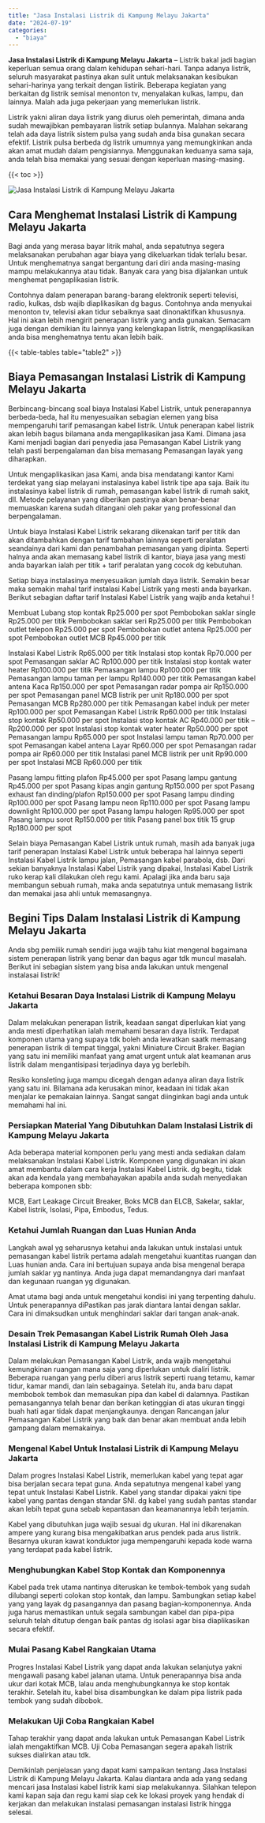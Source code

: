 ```yaml
---
title: "Jasa Instalasi Listrik di Kampung Melayu Jakarta"
date: "2024-07-19"
categories: 
  - "biaya"
---
```


**Jasa Instalasi Listrik di Kampung Melayu Jakarta** – Listrik bakal jadi bagian keperluan semua orang dalam kehidupan sehari-hari. Tanpa adanya listrik, seluruh masyarakat pastinya akan sulit untuk melaksanakan kesibukan sehari-harinya yang terkait dengan listirik. Beberapa kegiatan yang berkaitan dg listrik semisal menonton tv, menyalakan kulkas, lampu, dan lainnya. Malah ada juga pekerjaan yang memerlukan listrik.

Listrik yakni aliran daya listrik yang diurus oleh pemerintah, dimana anda sudah mewajibkan pembayaran listrik setiap bulannya. Malahan sekarang telah ada daya listrik sistem pulsa yang sudah anda bisa gunakan secara efektif. Listrik pulsa berbeda dg listrik umumnya yang memungkinkan anda akan amat mudah dalam pengisiannya. Menggunakan keduanya sama saja, anda telah bisa memakai yang sesuai dengan keperluan masing-masing.

{{< toc >}}

![Jasa Instalasi Listrik di Kampung Melayu Jakarta](/images/instalasi-listrik-murah21.png)

## Cara Menghemat Instalasi Listrik di Kampung Melayu Jakarta

Bagi anda yang merasa bayar litrik mahal, anda sepatutnya segera melaksanakan perubahan agar biaya yang dikeluarkan tidak terlalu besar. Untuk menghematnya sangat bergantung dari diri anda masing-masing mampu melakukannya atau tidak. Banyak cara yang bisa dijalankan untuk menghemat pengaplikasian listrik.

Contohnya dalam penerapan barang-barang elektronik seperti televisi, radio, kulkas, dsb wajib diaplikasikan dg bagus. Contohnya anda menyukai menonton tv, televisi akan tidur sebaiknya saat dinonaktifkan khususnya. Hal ini akan lebih mengirit penerapan listrik yang anda gunakan. Semacam juga dengan demikian itu lainnya yang kelengkapan listrik, mengaplikasikan anda bisa menghematnya tentu akan lebih baik.

{{< table-tables table="table2" >}}

## Biaya Pemasangan Instalasi Listrik di Kampung Melayu Jakarta

Berbincang-bincang soal biaya Instalasi Kabel Listrik, untuk penerapannya berbeda-beda, hal itu menyesuaikan sebagian elemen yang bisa mempengaruhi tarif pemasangan kabel listrik. Untuk penerapan kabel listrik akan lebih bagus bilamana anda mengaplikasikan jasa Kami. Dimana jasa Kami menjadi bagian dari penyedia jasa Pemasangan Kabel Listrik yang telah pasti berpengalaman dan bisa memasang Pemasangan layak yang diharapkan.

Untuk mengaplikasikan jasa Kami, anda bisa mendatangi kantor Kami terdekat yang siap melayani instalasinya kabel listrik tipe apa saja. Baik itu instalasinya kabel listrik di rumah, pemasangan kabel listrik di rumah sakit, dll. Metode pelayanan yang diberikan pastinya akan benar-benar memuaskan karena sudah ditangani oleh pakar yang professional dan berpengalaman.

Untuk biaya Instalasi Kabel Listrik sekarang dikenakan tarif per titik dan akan ditambahkan dengan tarif tambahan lainnya seperti peralatan seandainya dari kami dan penambahan pemasangan yang dipinta. Seperti halnya anda akan memasang kabel listrik di kantor, biaya jasa yang mesti anda bayarkan ialah per titik + tarif peralatan yang cocok dg kebutuhan.

Setiap biaya instalasinya menyesuaikan jumlah daya listrik. Semakin besar maka semakin mahal tarif instalasi Kabel Listrik yang mesti anda bayarkan. Berikut sebagian daftar tarif Instalasi Kabel Listrik yang wajib anda ketahui !

Membuat Lubang stop kontak Rp25.000 per spot Pembobokan saklar single Rp25.000 per titik Pembobokan saklar seri Rp25.000 per titik Pembobokan outlet telepon Rp25.000 per spot Pembobokan outlet antena Rp25.000 per spot Pembobokan outlet MCB Rp45.000 per titik

Instalasi Kabel Listrik Rp65.000 per titik Instalasi stop kontak Rp70.000 per spot Pemasangan saklar AC Rp100.000 per titik Instalasi stop kontak water heater Rp100.000 per titik Pemasangan lampu Rp100.000 per titik Pemasangan lampu taman per lampu Rp140.000 per titik Pemasangan kabel antena Kaca Rp150.000 per spot Pemasangan radar pompa air Rp150.000 per spot Pemasangan panel MCB listrik per unit Rp180.000 per spot Pemasangan MCB Rp280.000 per titik Pemasangan kabel induk per meter Rp100.000 per spot Pemasangan Kabel Listrik Rp60.000 per titik Instalasi stop kontak Rp50.000 per spot Instalasi stop kontak AC Rp40.000 per titik – Rp200.000 per spot Instalasi stop kontak water heater Rp50.000 per spot Pemasangan lampu Rp65.000 per spot Instalasi lampu taman Rp70.000 per spot Pemasangan kabel antena Layar Rp60.000 per spot Pemasangan radar pompa air Rp60.000 per titik Instalasi panel MCB listrik per unit Rp90.000 per spot Instalasi MCB Rp60.000 per titik

Pasang lampu fitting plafon Rp45.000 per spot Pasang lampu gantung Rp45.000 per spot Pasang kipas angin gantung Rp150.000 per spot Pasang exhaust fan dinding/plafon Rp150.000 per spot Pasang lampu dinding Rp100.000 per spot Pasang lampu neon Rp110.000 per spot Pasang lampu downlight Rp100.000 per spot Pasang lampu halogen Rp95.000 per spot Pasang lampu sorot Rp150.000 per titik Pasang panel box titik 15 grup Rp180.000 per spot

Selain biaya Pemasangan Kabel Listrik untuk rumah, masih ada banyak juga tarif penerapan Instalasi Kabel Listrik untuk beberapa hal lainnya seperti Instalasi Kabel Listrik lampu jalan, Pemasangan kabel parabola, dsb. Dari sekian banyaknya Instalasi Kabel Listrik yang dipakai, Instalasi Kabel Listrik ruko kerap kali dilakukan oleh regu kami. Apalagi jika anda baru saja membangun sebuah rumah, maka anda sepatutnya untuk memasang listrik dan memakai jasa ahli untuk memasangnya.

## Begini Tips Dalam Instalasi Listrik di Kampung Melayu Jakarta


Anda sbg pemilik rumah sendiri juga wajib tahu kiat mengenal bagaimana sistem penerapan listrik yang benar dan bagus agar tdk muncul masalah. Berikut ini sebagian sistem yang bisa anda lakukan untuk mengenal instalasai listrik!

### Ketahui Besaran Daya Instalasi Listrik di Kampung Melayu Jakarta

Dalam melakukan penerapan listrik, keadaan sangat diperlukan kiat yang anda mesti diperhatikan ialah memahami besaran daya listrik. Terdapat komponen utama yang supaya tdk boleh anda lewatkan saatk memasang penerapan listrik di tempat tinggal, yakni Miniature Circuit Braker. Bagian yang satu ini memiliki manfaat yang amat urgent untuk alat keamanan arus listrik dalam mengantisipasi terjadinya daya yg berlebih.

Resiko konsleting juga mampu dicegah dengan adanya aliran daya listrik yang satu ini. Bilamana ada kerusakan minor, keadaan ini tidak akan menjalar ke pemakaian lainnya. Sangat sangat diinginkan bagi anda untuk memahami hal ini.

### Persiapkan Material Yang Dibutuhkan Dalam Instalasi Listrik di Kampung Melayu Jakarta

Ada beberapa material komponen perlu yang mesti anda sediakan dalam melaksanakan Instalasi Kabel Listrik. Komponen yang digunakan ini akan amat membantu dalam cara kerja Instalasi Kabel Listrik. dg begitu, tidak akan ada kendala yang membahayakan apabila anda sudah menyediakan beberapa komponen sbb:

MCB, Eart Leakage Circuit Breaker, Boks MCB dan ELCB, Sakelar, saklar, Kabel listrik, Isolasi, Pipa, Embodus, Tedus.

### Ketahui Jumlah Ruangan dan Luas Hunian Anda

Langkah awal yg seharusnya ketahui anda lakukan untuk instalasi untuk pemasangan kabel listrik pertama adalah mengetahui kuantitas ruangan dan Luas hunian anda. Cara ini bertujuan supaya anda bisa mengenal berapa jumlah saklar yg nantinya. Anda juga dapat memandangnya dari manfaat dan kegunaan ruangan yg digunakan.

Amat utama bagi anda untuk mengetahui kondisi ini yang terpenting dahulu. Untuk penerapannya diPastikan pas jarak diantara lantai dengan saklar. Cara ini dimaksudkan untuk menghindari saklar dari tangan anak-anak.

### Desain Trek Pemasangan Kabel Listrik Rumah Oleh Jasa Instalasi Listrik di Kampung Melayu Jakarta

Dalam melakukan Pemasangan Kabel Listrik, anda wajib mengetahui kemungkinan ruangan mana saja yang diperlukan untuk dialiri listrik. Beberapa ruangan yang perlu diberi arus listrik seperti ruang tetamu, kamar tidur, kamar mandi, dan lain sebagainya. Setelah itu, anda baru dapat membobok tembok dan memasukan pipa dan kabel di dalamnya. Pastikan pemasangannya telah benar dan berikan ketinggian di atas ukuran tinggi buah hati agar tidak dapat menjangkaunya. dengan Rancangan jalur Pemasangan Kabel Listrik yang baik dan benar akan membuat anda lebih gampang dalam memakainya.

### Mengenal Kabel Untuk Instalasi Listrik di Kampung Melayu Jakarta

Dalam progres Instalasi Kabel Listrik, memerlukan kabel yang tepat agar bisa berjalan secara tepat guna. Anda sepatutnya mengenal kabel yang tepat untuk Instalasi Kabel Listrik. Kabel yang standar dipakai yakni tipe kabel yang pantas dengan standar SNI. dg kabel yang sudah pantas standar akan lebih tepat guna sebab kepantasan dan keamanannya lebih terjamin.

Kabel yang dibutuhkan juga wajib sesuai dg ukuran. Hal ini dikarenakan ampere yang kurang bisa mengakibatkan arus pendek pada arus listrik. Besarnya ukuran kawat konduktor juga mempengaruhi kepada kode warna yang terdapat pada kabel listrik.

### Menghubungkan Kabel Stop Kontak dan Komponennya

Kabel pada trek utama nantinya diteruskan ke tembok-tembok yang sudah dilubangi seperti colokan stop kontak, dan lampu. Sambungkan setiap kabel yang yang layak dg pasangannya dan pasang bagian-komponennya. Anda juga harus memastikan untuk segala sambungan kabel dan pipa-pipa seluruh telah ditutup dengan baik pantas dg isolasi agar bisa diaplikasikan secara efektif.

### Mulai Pasang Kabel Rangkaian Utama

Progres Instalasi Kabel Listrik yang dapat anda lakukan selanjutya yakni mengawali pasang kabel jalanan utama. Untuk penerapannya bisa anda ukur dari kotak MCB, lalau anda menghubungkannya ke stop kontak terakhir. Setelah itu, kabel bisa disambungkan ke dalam pipa listrik pada tembok yang sudah dibobok.

### Melakukan Uji Coba Rangkaian Kabel

Tahap terakhir yang dapat anda lakukan untuk Pemasangan Kabel Listrik ialah mengaktifkan MCB. Uji Coba Pemasangan segera apakah listrik sukses dialirkan atau tdk.

Demikinlah penjelasan yang dapat kami sampaikan tentang Jasa Instalasi Listrik di Kampung Melayu Jakarta. Kalau diantara anda ada yang sedang mencari jasa Instalasi kabel listrik kami siap melakukannya. Silahkan telepon kami kapan saja dan regu kami siap cek ke lokasi proyek yang hendak di kerjakan dan melakukan instalasi pemasangan instalasi listrik hingga selesai.
